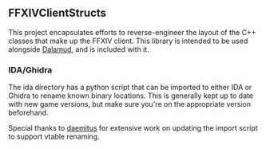 ## FFXIVClientStructs

This project encapsulates efforts to reverse-engineer the layout of the C++ classes that make up the FFXIV client. This library is intended to be used alongside [Dalamud](https://github.com/goatcorp/Dalamud), and is included with it.

### IDA/Ghidra

The ida directory has a python script that can be imported to either IDA or Ghidra to rename known binary locations. This is generally kept up to date with new game versions, but make sure you're on the appropriate version beforehand.

Special thanks to [daemitus](https://github.com/daemitus/) for extensive work on updating the import script to support vtable renaming.